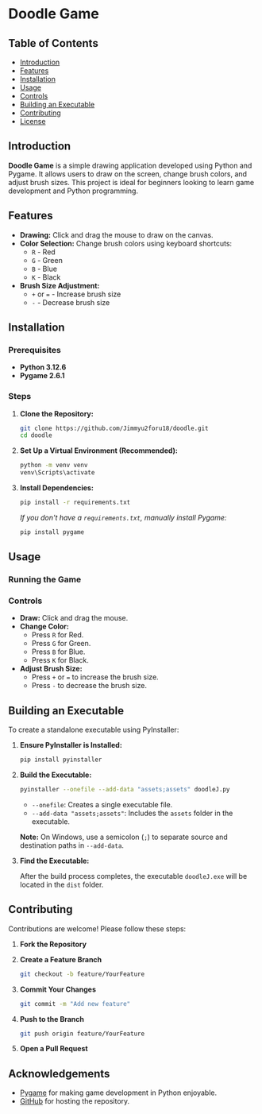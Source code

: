 # Doodle Game

## Table of Contents

- [Introduction](#introduction)
- [Features](#features)
- [Installation](#installation)
- [Usage](#usage)
- [Controls](#controls)
- [Building an Executable](#building-an-executable)
- [Contributing](#contributing)
- [License](#license)

## Introduction

**Doodle Game** is a simple drawing application developed using Python and Pygame. It allows users to draw on the screen, change brush colors, and adjust brush sizes. This project is ideal for beginners looking to learn game development and Python programming.

## Features

- **Drawing:** Click and drag the mouse to draw on the canvas.
- **Color Selection:** Change brush colors using keyboard shortcuts:
  - `R` - Red
  - `G` - Green
  - `B` - Blue
  - `K` - Black
- **Brush Size Adjustment:**
  - `+` or `=` - Increase brush size
  - `-` - Decrease brush size

## Installation

### Prerequisites

- **Python 3.12.6**
- **Pygame 2.6.1**

### Steps

1. **Clone the Repository:**

   ```bash
   git clone https://github.com/Jimmyu2foru18/doodle.git
   cd doodle
   ```

2. **Set Up a Virtual Environment (Recommended):**

   ```bash
   python -m venv venv
   venv\Scripts\activate
   ```

3. **Install Dependencies:**

   ```bash
   pip install -r requirements.txt
   ```

   *If you don't have a `requirements.txt`, manually install Pygame:*

   ```bash
   pip install pygame
   ```

## Usage

### Running the Game


### Controls

- **Draw:** Click and drag the mouse.
- **Change Color:**
  - Press `R` for Red.
  - Press `G` for Green.
  - Press `B` for Blue.
  - Press `K` for Black.
- **Adjust Brush Size:**
  - Press `+` or `=` to increase the brush size.
  - Press `-` to decrease the brush size.

## Building an Executable

To create a standalone executable using PyInstaller:

1. **Ensure PyInstaller is Installed:**

   ```bash
   pip install pyinstaller
   ```

2. **Build the Executable:**

   ```bash
   pyinstaller --onefile --add-data "assets;assets" doodleJ.py
   ```

   - `--onefile`: Creates a single executable file.
   - `--add-data "assets;assets"`: Includes the `assets` folder in the executable.

   **Note:** On Windows, use a semicolon (`;`) to separate source and destination paths in `--add-data`.

3. **Find the Executable:**

   After the build process completes, the executable `doodleJ.exe` will be located in the `dist` folder.

## Contributing

Contributions are welcome! Please follow these steps:

1. **Fork the Repository**
2. **Create a Feature Branch**

   ```bash
   git checkout -b feature/YourFeature
   ```

3. **Commit Your Changes**

   ```bash
   git commit -m "Add new feature"
   ```

4. **Push to the Branch**

   ```bash
   git push origin feature/YourFeature
   ```

5. **Open a Pull Request**

## Acknowledgements

- [Pygame](https://www.pygame.org/) for making game development in Python enjoyable.
- [GitHub](https://github.com/) for hosting the repository.
